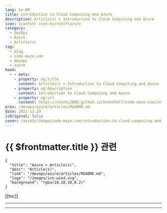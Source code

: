 ```yaml
---
lang: ko-KR
title: Introduction to Cloud Computing and Azure
description: Article(s) > Introduction to Cloud Computing and Azure
icon: iconfont icon-microsoftazure
category: 
  - DevOps
  - Azure
  - Article(s)
tag: 
  - blog
  - code-maze.com
  - devops
  - azure
head:  
  - - meta:
    - property: og:title
      content: Article(s) > Introduction to Cloud Computing and Azure
    - property: og:description
      content: Introduction to Cloud Computing and Azure
    - property: og:url
      content: https://chanhi2000.github.io/bookshelf/code-maze.com/introduction-to-cloud-computing-and-azure.html
prev: /devops/azure/articles/README.md
date: 2021-12-29
isOriginal: false
cover: /assets/image/code-maze.com/introduction-to-cloud-computing-and-azure/banner.png
---
```


# {{ $frontmatter.title }} 관련

```component VPCard
{
  "title": "Azure > Article(s)",
  "desc": "Article(s)",
  "link": "/devops/azure/articles/README.md",
  "logo": "/images/ico-wind.svg",
  "background": "rgba(10,10,10,0.2)"
}
```

[[toc]]

---

<SiteInfo
  name="Introduction to Cloud Computing and Azure"
  desc="In this article, we are going to discuss the fundamentals of Cloud Computing and Microsoft Azure and various services offered by it."
  url="https://code-maze.com/introduction-to-cloud-computing-and-azure/"
  logo="/assets/image/code-maze.com/favicon.png"
  preview="/assets/image/code-maze.com/introduction-to-cloud-computing-and-azure/banner.png"/>

<!-- TODO: 작성 -->

---

<TagLinks />